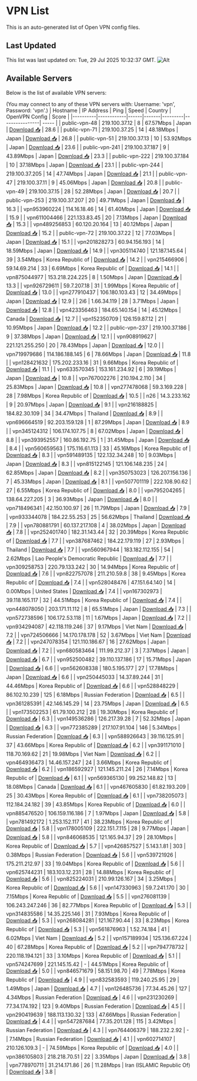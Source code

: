# VPN List

This is an auto-generated list of Open VPN config files.

## Last Updated

This list was last updated on: Tue, 29 Jul 2025 10:32:37 GMT.
![Alt](https://repobeats.axiom.co/api/embed/186b98318ef1479477931607c1ad7d823f12451f.svg "Repobeats analytics image")

## Available Servers

Below is the list of available VPN servers:

(You may connect to any of these VPN servers with: Username: 'vpn', Password: 'vpn'.)
| Hostname | IP Address | Ping | Speed | Country | OpenVPN Config | Score |
|----------|------------|------|-------|---------|----------------| ----- |
| public-vpn-48 | 219.100.37.12 | 8 | 67.57Mbps | Japan | [Download 📥](./configs/server_0_JP.ovpn) | 28.6 |
| public-vpn-71 | 219.100.37.25 | 14 | 48.18Mbps | Japan | [Download 📥](./configs/server_1_JP.ovpn) | 26.8 |
| public-vpn-51 | 219.100.37.13 | 10 | 53.92Mbps | Japan | [Download 📥](./configs/server_2_JP.ovpn) | 23.6 |
| public-vpn-241 | 219.100.37.187 | 9 | 43.89Mbps | Japan | [Download 📥](./configs/server_3_JP.ovpn) | 23.3 |
| public-vpn-222 | 219.100.37.184 | 10 | 37.18Mbps | Japan | [Download 📥](./configs/server_4_JP.ovpn) | 23.1 |
| public-vpn-244 | 219.100.37.205 | 14 | 47.74Mbps | Japan | [Download 📥](./configs/server_5_JP.ovpn) | 21.1 |
| public-vpn-47 | 219.100.37.11 | 9 | 45.06Mbps | Japan | [Download 📥](./configs/server_6_JP.ovpn) | 20.8 |
| public-vpn-49 | 219.100.37.15 | 28 | 52.28Mbps | Japan | [Download 📥](./configs/server_7_JP.ovpn) | 20.7 |
| public-vpn-253 | 219.100.37.207 | 20 | 49.71Mbps | Japan | [Download 📥](./configs/server_8_JP.ovpn) | 16.3 |
| vpn953960224 | 114.16.18.46 | 14 | 61.40Mbps | Japan | [Download 📥](./configs/server_9_JP.ovpn) | 15.9 |
| vpn611004466 | 221.133.83.45 | 20 | 7.13Mbps | Japan | [Download 📥](./configs/server_10_JP.ovpn) | 15.3 |
| vpn489256853 | 60.120.20.164 | 13 | 40.12Mbps | Japan | [Download 📥](./configs/server_11_JP.ovpn) | 15.2 |
| public-vpn-72 | 219.100.37.22 | 12 | 77.03Mbps | Japan | [Download 📥](./configs/server_12_JP.ovpn) | 15.1 |
| vpn201828273 | 60.94.156.193 | 14 | 18.59Mbps | Japan | [Download 📥](./configs/server_13_JP.ovpn) | 14.9 |
| vpn305114740 | 121.187.145.64 | 39 | 3.54Mbps | Korea Republic of | [Download 📥](./configs/server_14_KR.ovpn) | 14.2 |
| vpn215466906 | 59.14.69.214 | 33 | 6.69Mbps | Korea Republic of | [Download 📥](./configs/server_15_KR.ovpn) | 14.1 |
| vpn875044977 | 153.218.224.225 | 8 | 1.50Mbps | Japan | [Download 📥](./configs/server_16_JP.ovpn) | 13.3 |
| vpn926729611 | 59.7.207.18 | 31 | 1.99Mbps | Korea Republic of | [Download 📥](./configs/server_17_KR.ovpn) | 13.0 |
| vpn277910437 | 106.180.103.43 | 12 | 34.49Mbps | Japan | [Download 📥](./configs/server_18_JP.ovpn) | 12.9 |
| 2i6 | 1.66.34.119 | 28 | 3.71Mbps | Japan | [Download 📥](./configs/server_19_JP.ovpn) | 12.8 |
| vpn423356463 | 184.65.140.154 | 14 | 45.12Mbps | Canada | [Download 📥](./configs/server_20_CA.ovpn) | 12.7 |
| vpn152350709 | 126.159.87.12 | 21 | 10.95Mbps | Japan | [Download 📥](./configs/server_21_JP.ovpn) | 12.2 |
| public-vpn-237 | 219.100.37.186 | 9 | 37.38Mbps | Japan | [Download 📥](./configs/server_22_JP.ovpn) | 12.1 |
| vpn908919627 | 221.121.255.250 | 20 | 78.43Mbps | Japan | [Download 📥](./configs/server_23_JP.ovpn) | 12.0 |
| vpn719979686 | 114.186.188.145 | 6 | 78.66Mbps | Japan | [Download 📥](./configs/server_24_JP.ovpn) | 11.8 |
| vpn128421632 | 175.202.233.16 | 31 | 9.66Mbps | Korea Republic of | [Download 📥](./configs/server_25_KR.ovpn) | 11.1 |
| vpn633570345 | 153.161.234.92 | 6 | 39.19Mbps | Japan | [Download 📥](./configs/server_26_JP.ovpn) | 10.8 |
| vpn767002276 | 210.194.2.110 | 34 | 25.83Mbps | Japan | [Download 📥](./configs/server_27_JP.ovpn) | 10.8 |
| vpn277478068 | 59.3.169.228 | 28 | 7.98Mbps | Korea Republic of | [Download 📥](./configs/server_28_KR.ovpn) | 10.5 |
| n26 | 14.3.233.162 | 9 | 20.97Mbps | Japan | [Download 📥](./configs/server_29_JP.ovpn) | 9.1 |
| vpn216188825 | 184.82.30.109 | 34 | 34.47Mbps | Thailand | [Download 📥](./configs/server_30_TH.ovpn) | 8.9 |
| vpn696664519 | 92.203.159.128 | 1 | 87.29Mbps | Japan | [Download 📥](./configs/server_31_JP.ovpn) | 8.9 |
| vpn345124312 | 106.174.107.75 | 8 | 67.02Mbps | Japan | [Download 📥](./configs/server_32_JP.ovpn) | 8.8 |
| vpn393952557 | 160.86.192.75 | 1 | 31.45Mbps | Japan | [Download 📥](./configs/server_33_JP.ovpn) | 8.4 |
| vpn560659563 | 175.116.61.113 | 33 | 45.16Mbps | Korea Republic of | [Download 📥](./configs/server_34_KR.ovpn) | 8.3 |
| vpn591489135 | 122.132.34.248 | 10 | 9.03Mbps | Japan | [Download 📥](./configs/server_35_JP.ovpn) | 8.3 |
| vpn815122145 | 121.106.148.235 | 24 | 62.85Mbps | Japan | [Download 📥](./configs/server_36_JP.ovpn) | 8.2 |
| vpn350753023 | 126.207.156.136 | 7 | 45.33Mbps | Japan | [Download 📥](./configs/server_37_JP.ovpn) | 8.1 |
| vpn507701119 | 222.108.90.62 | 27 | 6.55Mbps | Korea Republic of | [Download 📥](./configs/server_38_KR.ovpn) | 8.0 |
| vpn795204265 | 138.64.227.205 | 3 | 36.93Mbps | Japan | [Download 📥](./configs/server_39_JP.ovpn) | 8.0 |
| vpn718496341 | 42.150.100.97 | 26 | 11.79Mbps | Japan | [Download 📥](./configs/server_40_JP.ovpn) | 7.9 |
| vpn933344078 | 184.22.55.253 | 25 | 56.62Mbps | Thailand | [Download 📥](./configs/server_41_TH.ovpn) | 7.9 |
| vpn780881791 | 60.137.217.108 | 4 | 38.02Mbps | Japan | [Download 📥](./configs/server_42_JP.ovpn) | 7.8 |
| vpn252401740 | 182.31.143.44 | 32 | 20.39Mbps | Korea Republic of | [Download 📥](./configs/server_43_KR.ovpn) | 7.7 |
| vpn387687462 | 184.22.179.119 | 27 | 2.93Mbps | Thailand | [Download 📥](./configs/server_44_TH.ovpn) | 7.7 |
| vpn560967944 | 183.182.112.155 | 54 | 2.62Mbps | Lao People's Democratic Republic | [Download 📥](./configs/server_45_LA.ovpn) | 7.7 |
| vpn309258753 | 220.79.133.242 | 30 | 14.94Mbps | Korea Republic of | [Download 📥](./configs/server_46_KR.ovpn) | 7.6 |
| vpn822757078 | 211.210.59.8 | 38 | 9.45Mbps | Korea Republic of | [Download 📥](./configs/server_47_KR.ovpn) | 7.4 |
| vpn528048476 | 47.151.64.140 | 14 | 0.00Mbps | United States | [Download 📥](./configs/server_48_US.ovpn) | 7.4 |
| vpn167302973 | 39.118.165.117 | 32 | 44.51Mbps | Korea Republic of | [Download 📥](./configs/server_49_KR.ovpn) | 7.4 |
| vpn448078050 | 203.171.11.112 | 8 | 65.51Mbps | Japan | [Download 📥](./configs/server_50_JP.ovpn) | 7.3 |
| vpn572738596 | 106.172.53.118 | 11 | 1.67Mbps | Japan | [Download 📥](./configs/server_51_JP.ovpn) | 7.2 |
| vpn934294087 | 42.118.119.246 | 37 | 9.17Mbps | Viet Nam | [Download 📥](./configs/server_52_VN.ovpn) | 7.2 |
| vpn724506666 | 14.170.178.178 | 52 | 3.67Mbps | Viet Nam | [Download 📥](./configs/server_53_VN.ovpn) | 7.2 |
| vpn247078354 | 121.110.186.67 | 16 | 27.62Mbps | Japan | [Download 📥](./configs/server_54_JP.ovpn) | 7.2 |
| vpn680583464 | 111.99.212.37 | 3 | 7.37Mbps | Japan | [Download 📥](./configs/server_55_JP.ovpn) | 6.7 |
| vpn952500482 | 39.110.137.186 | 17 | 15.71Mbps | Japan | [Download 📥](./configs/server_56_JP.ovpn) | 6.6 |
| vpn562608338 | 180.5.195.177 | 27 | 17.78Mbps | Japan | [Download 📥](./configs/server_57_JP.ovpn) | 6.6 |
| vpn250445033 | 14.37.89.244 | 31 | 44.46Mbps | Korea Republic of | [Download 📥](./configs/server_58_KR.ovpn) | 6.6 |
| vpn528848229 | 86.102.10.239 | 125 | 6.18Mbps | Russian Federation | [Download 📥](./configs/server_59_RU.ovpn) | 6.5 |
| vpn361285391 | 42.146.145.29 | 14 | 23.75Mbps | Japan | [Download 📥](./configs/server_60_JP.ovpn) | 6.5 |
| vpn173502253 | 61.79.100.212 | 28 | 19.30Mbps | Korea Republic of | [Download 📥](./configs/server_61_KR.ovpn) | 6.3 |
| vpn149536286 | 126.217.39.28 | 7 | 52.32Mbps | Japan | [Download 📥](./configs/server_62_JP.ovpn) | 6.3 |
| vpn772385289 | 217.107.91.104 | 146 | 5.34Mbps | Russian Federation | [Download 📥](./configs/server_63_RU.ovpn) | 6.3 |
| vpn588926643 | 39.116.125.91 | 37 | 43.66Mbps | Korea Republic of | [Download 📥](./configs/server_64_KR.ovpn) | 6.2 |
| vpn391171010 | 118.70.169.62 | 21 | 19.98Mbps | Viet Nam | [Download 📥](./configs/server_65_VN.ovpn) | 6.2 |
| vpn464936473 | 14.46.157.247 | 24 | 3.66Mbps | Korea Republic of | [Download 📥](./configs/server_66_KR.ovpn) | 6.2 |
| vpn186592927 | 121.145.211.24 | 26 | 7.14Mbps | Korea Republic of | [Download 📥](./configs/server_67_KR.ovpn) | 6.1 |
| vpn569365130 | 99.252.148.82 | 13 | 18.08Mbps | Canada | [Download 📥](./configs/server_68_CA.ovpn) | 6.1 |
| vpn467605830 | 61.82.193.209 | 25 | 30.43Mbps | Korea Republic of | [Download 📥](./configs/server_69_KR.ovpn) | 6.1 |
| vpn738205073 | 112.184.24.182 | 39 | 43.85Mbps | Korea Republic of | [Download 📥](./configs/server_70_KR.ovpn) | 6.0 |
| vpn885476520 | 106.159.116.186 | 7 | 1.97Mbps | Japan | [Download 📥](./configs/server_71_JP.ovpn) | 5.8 |
| vpn781492172 | 1.253.152.117 | 41 | 38.23Mbps | Korea Republic of | [Download 📥](./configs/server_72_KR.ovpn) | 5.8 |
| vpn178005109 | 222.151.7.115 | 28 | 9.77Mbps | Japan | [Download 📥](./configs/server_73_JP.ovpn) | 5.8 |
| vpn846068535 | 121.165.94.37 | 29 | 28.10Mbps | Korea Republic of | [Download 📥](./configs/server_74_KR.ovpn) | 5.7 |
| vpn426857527 | 5.143.1.81 | 303 | 0.38Mbps | Russian Federation | [Download 📥](./configs/server_75_RU.ovpn) | 5.6 |
| vpn539721926 | 175.211.212.97 | 33 | 19.04Mbps | Korea Republic of | [Download 📥](./configs/server_76_KR.ovpn) | 5.6 |
| vpn625744231 | 183.103.12.231 | 28 | 14.88Mbps | Korea Republic of | [Download 📥](./configs/server_77_KR.ovpn) | 5.6 |
| vpn825224031 | 210.99.126.167 | 34 | 3.25Mbps | Korea Republic of | [Download 📥](./configs/server_78_KR.ovpn) | 5.6 |
| vpn147330963 | 59.7.241.170 | 30 | 7.15Mbps | Korea Republic of | [Download 📥](./configs/server_79_KR.ovpn) | 5.5 |
| vpn276081139 | 106.243.247.246 | 36 | 82.77Mbps | Korea Republic of | [Download 📥](./configs/server_80_KR.ovpn) | 5.3 |
| vpn314835586 | 14.35.225.146 | 31 | 7.93Mbps | Korea Republic of | [Download 📥](./configs/server_81_KR.ovpn) | 5.3 |
| vpn268084281 | 121.167.90.44 | 33 | 8.23Mbps | Korea Republic of | [Download 📥](./configs/server_82_KR.ovpn) | 5.3 |
| vpn561876963 | 1.52.74.184 | 41 | 6.02Mbps | Viet Nam | [Download 📥](./configs/server_83_VN.ovpn) | 5.2 |
| vpn157189934 | 125.136.67.224 | 40 | 67.28Mbps | Korea Republic of | [Download 📥](./configs/server_84_KR.ovpn) | 5.2 |
| vpn794778732 | 220.118.194.121 | 33 | 3.10Mbps | Korea Republic of | [Download 📥](./configs/server_85_KR.ovpn) | 5.1 |
| vpn574247699 | 221.145.15.42 | - | 44.51Mbps | Korea Republic of | [Download 📥](./configs/server_86_KR.ovpn) | 5.0 |
| vpn846571679 | 58.151.98.70 | 49 | 7.78Mbps | Korea Republic of | [Download 📥](./configs/server_87_KR.ovpn) | 4.9 |
| vpn832583593 | 119.240.25.95 | 29 | 1.49Mbps | Japan | [Download 📥](./configs/server_88_JP.ovpn) | 4.7 |
| vpn126485736 | 77.34.45.26 | 127 | 4.34Mbps | Russian Federation | [Download 📥](./configs/server_89_RU.ovpn) | 4.6 |
| vpn231230269 | 77.34.174.192 | 123 | 9.40Mbps | Russian Federation | [Download 📥](./configs/server_90_RU.ovpn) | 4.5 |
| vpn290419639 | 188.113.130.32 | 133 | 47.66Mbps | Russian Federation | [Download 📥](./configs/server_91_RU.ovpn) | 4.4 |
| vpn547287684 | 77.35.201.128 | 115 | 3.42Mbps | Russian Federation | [Download 📥](./configs/server_92_RU.ovpn) | 4.3 |
| vpn764406379 | 188.232.2.92 | - | 7.14Mbps | Russian Federation | [Download 📥](./configs/server_93_RU.ovpn) | 4.1 |
| vpn602714107 | 210.126.109.3 | - | 74.59Mbps | Korea Republic of | [Download 📥](./configs/server_94_KR.ovpn) | 4.0 |
| vpn386105803 | 218.218.70.51 | 22 | 3.35Mbps | Japan | [Download 📥](./configs/server_95_JP.ovpn) | 3.8 |
| vpn778970711 | 31.214.171.86 | 26 | 11.28Mbps | Iran (ISLAMIC Republic Of) | [Download 📥](./configs/server_96_IR.ovpn) | 3.8 |
